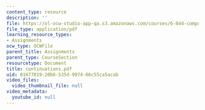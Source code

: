 ```yaml
---
content_type: resource
description: ''
file: https://ol-ocw-studio-app-qa.s3.amazonaws.com/courses/6-844-computability-theory-of-and-with-scheme-spring-2003/0167701920b6535d997466c55ca5acab_continuations.pdf
file_type: application/pdf
learning_resource_types:
- Assignments
ocw_type: OCWFile
parent_title: Assignments
parent_type: CourseSection
resourcetype: Document
title: continuations.pdf
uid: 01677019-20b6-535d-9974-66c55ca5acab
video_files:
  video_thumbnail_file: null
video_metadata:
  youtube_id: null
---
```

